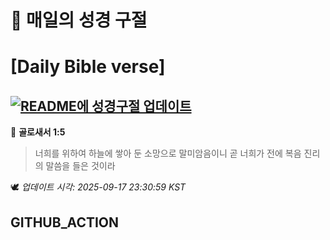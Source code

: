 # 🙏 매일의 성경 구절
# [Daily Bible verse]
## [![README에 성경구절 업데이트](https://github.com/DONGSUKA/first_test/actions/workflows/update-readme-bible.yml/badge.svg)](https://github.com/DONGSUKA/first_test/actions/workflows/update-readme-bible.yml)
<!-- START_BIBLE_VERSE -->
📖 **골로새서 1:5**
> 너희를 위하여 하늘에 쌓아 둔 소망으로 말미암음이니 곧 너희가 전에 복음 진리의 말씀을 들은 것이라

🕊️ _업데이트 시각: 2025-09-17 23:30:59 KST_
  <!-- END_BIBLE_VERSE -->
## GITHUB_ACTION
